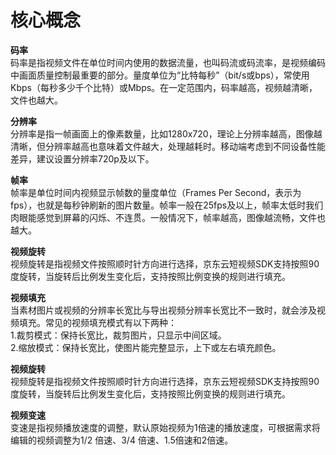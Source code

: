 # 核心概念  

**码率**  
码率是指视频文件在单位时间内使用的数据流量，也叫码流或码流率，是视频编码中画面质量控制最重要的部分。量度单位为“比特每秒”（bit/s或bps），常使用Kbps（每秒多少千个比特）或Mbps。在一定范围内，码率越高，视频越清晰，文件也越大。 

**分辨率**  
分辨率是指一帧画面上的像素数量，比如1280x720，理论上分辨率越高，图像越清晰，但分辨率越高也意味着文件越大，处理越耗时。移动端考虑到不同设备性能差异，建议设置分辨率720p及以下。

**帧率**  
帧率是单位时间内视频显示帧数的量度单位（Frames Per Second，表示为fps），也就是每秒钟刷新的图片数量。帧率一般在25fps及以上，帧率太低时我们肉眼能感觉到屏幕的闪烁、不连贯。一般情况下，帧率越高，图像越流畅，文件也越大。 

**视频旋转**  
视频旋转是指视频文件按照顺时针方向进行选择，京东云短视频SDK支持按照90度旋转，当旋转后比例发生变化后，支持按照比例变换的规则进行填充。

**视频填充**  
当素材图片或视频的分辨率长宽比与导出视频分辨率长宽比不一致时，就会涉及视频填充。常见的视频填充模式有以下两种：  
1.裁剪模式：保持长宽比，裁剪图片，只显示中间区域。  
2.缩放模式：保持长宽比，使图片能完整显示，上下或左右填充颜色。


**视频旋转**  
视频旋转是指视频文件按照顺时针方向进行选择，京东云短视频SDK支持按照90度旋转，当旋转后比例发生变化后，支持按照比例变换的规则进行填充。

**视频变速**  
变速是指视频播放速度的调整，默认原始视频为1倍速的播放速度，可根据需求将编辑的视频调整为1/2 倍速、3/4 倍速、1.5倍速和2倍速。
